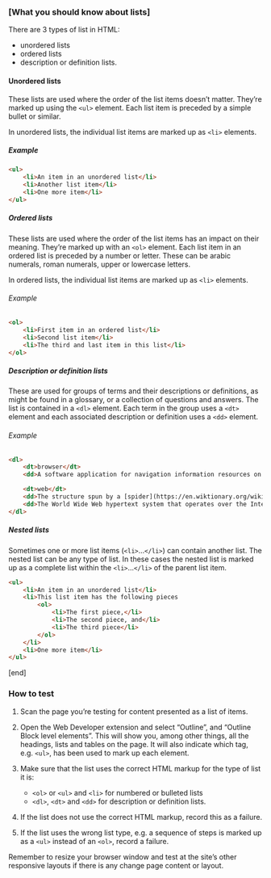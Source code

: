 ### [What you should know about lists]

There are 3 types of list in HTML:

* unordered lists 
* ordered lists 
* description or definition lists.  

#### Unordered lists

These lists are used where the order of the list items doesn’t matter. They’re marked up using the `<ul>` element. Each list item is preceded by a simple bullet or similar. 

In unordered lists, the individual list items are marked up as `<li>` elements.

##### Example

```html
<ul>
	<li>An item in an unordered list</li>
	<li>Another list item</li>
	<li>One more item</li>
</ul>
```

##### Ordered lists

These lists are used where the order of the list items has an impact on their meaning. They’re marked up with an `<ol>` element. Each list item in an ordered list is preceded by a number or letter. These can be arabic numerals, roman numerals, upper or lowercase letters.

In ordered lists, the individual list items are marked up as `<li>` elements.

###### Example

```html
<ol>
	<li>First item in an ordered list</li>
	<li>Second list item</li>
	<li>The third and last item in this list</li>
</ol>
```

##### Description or definition lists

These are used for groups of terms and their descriptions or definitions, as might be found in a glossary, or a collection of questions and answers. The list is contained in a `<dl>` element. Each term in the group uses a `<dt>` element and each associated description or definition uses a `<dd>` element. 

###### Example

```html
<dl>
	<dt>browser</dt>
	<dd>A software application for navigation information resources on the World Wide Web</dd>

	<dt>web</dt>
	<dd>The structure spun by a [spider](https://en.wiktionary.org/wiki/spider) using silk secreted from its abdomen.</dd>
	<dd>The World Wide Web hypertext system that operates over the Internet.</dd>
</dl>
```

##### Nested lists

Sometimes one or more list items (`<li>`...`</li>`) can contain another list. The nested list can be any type of list. In these cases the nested list is marked up as a complete list within the `<li>`...`</li>` of the parent list item.

```html
<ul>
	<li>An item in an unordered list</li>
	<li>This list item has the following pieces
		<ol>
			<li>The first piece,</li>
			<li>The second piece, and</li>
			<li>The third piece</li>
		</ol>
	</li>
	<li>One more item</li>
</ul>
```
[end]

### How to test

1. Scan the page you’re testing for content presented as a list of items. 

2. Open the Web Developer extension and select “Outline”, and “Outline Block level elements”. This will show you, among other things, all the headings, lists and tables on the page. It will also indicate which tag, e.g. `<ul>`, has been used to mark up each element. 

3. Make sure that the list uses the correct HTML markup for the type of list it is:  
	* `<ol>` or `<ul>` and `<li>` for numbered or bulleted lists 
	* `<dl>`, `<dt>` and `<dd>` for description or definition lists.

4. If the list does not use the correct HTML markup, record this as a failure.

5. If the list uses the wrong list type, e.g. a sequence of steps is marked up as a `<ul>` instead of an `<ol>`, record a failure. 

Remember to resize your browser window and test at the site’s other responsive layouts if there is any change page content or layout.
